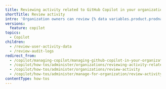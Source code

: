 ```yaml
---
title: Reviewing activity related to GitHub Copilot in your organization
shortTitle: Review activity
intro: 'Organization owners can review {% data variables.product.prodname_copilot_short %} usage in their organization.'
versions:
  feature: copilot
topics:
  - Copilot
children:
  - /review-user-activity-data
  - /review-audit-logs
redirect_from:
  - /copilot/managing-copilot/managing-github-copilot-in-your-organization/reviewing-activity-related-to-github-copilot-in-your-organization
  - /copilot/how-tos/administer/organizations/reviewing-activity-related-to-github-copilot-in-your-organization
  - /copilot/how-tos/administer/organizations/review-activity
  - /copilot/how-tos/administer/manage-for-organization/review-activity
contentType: how-tos
---
```


